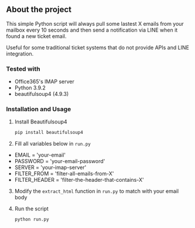 ## About the project

This simple Python script will always pull some lastest X emails from your mailbox every 10 seconds and then send a notification via LINE when it found a new ticket email.

Useful for some traditional ticket systems that do not provide APIs and LINE integration.

### Tested with
- Office365's IMAP server
- Python 3.9.2
- beautifulsoup4 (4.9.3)

### Installation and Usage
1. Install Beautifulsoup4
   ```sh
   pip install beautifulsoup4
   ```

2. Fill all variables below in ```run.py```
- EMAIL = 'your-email'
- PASSWORD = 'your-email-password'
- SERVER = 'your-imap-server'
- FILTER_FROM = 'filter-all-emails-from-X'
- FILTER_HEADER = 'filter-the-header-that-contains-X'

3. Modify the ```extract_html``` function in ```run.py``` to match with your email body

4. Run the script
   ```sh
   python run.py
   ```
